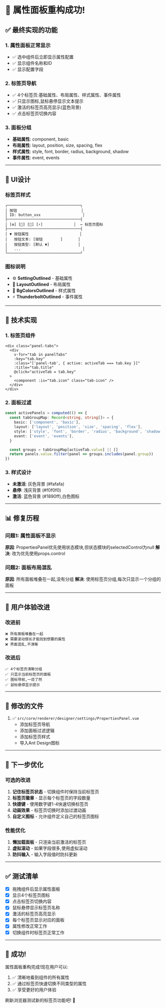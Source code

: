 # 🎉 属性面板重构成功!

## ✅ 最终实现的功能

### 1. 属性面板正常显示

- ✅ 选中组件后立即显示属性配置
- ✅ 显示组件名称和ID
- ✅ 显示配置字段

### 2. 标签页导航

- ✅ 4个标签页:基础属性、布局属性、样式属性、事件属性
- ✅ 只显示图标,鼠标悬停显示文本提示
- ✅ 激活的标签页高亮显示(蓝色背景)
- ✅ 点击标签页切换内容

### 3. 面板分组

- **基础属性**: component, basic
- **布局属性**: layout, position, size, spacing, flex
- **样式属性**: style, font, border, radius, background, shadow
- **事件属性**: event, events

---

## 🎨 UI设计

### 标签页样式

```
┌─────────────────────────────────┐
│ 按钮                             │
│ ID: button_xxx                   │
├─────────────────────────────────┤
│ [⚙️] [📐] [🎨] [⚡]              │  ← 标签页图标
├─────────────────────────────────┤
│ ▼ 按钮属性                       │
│   按钮文本: [按钮        ]       │
│   按钮类型: [默认 ▼]             │
│   ...                            │
└─────────────────────────────────┘
```

### 图标说明

- ⚙️ **SettingOutlined** - 基础属性
- 📐 **LayoutOutlined** - 布局属性
- 🎨 **BgColorsOutlined** - 样式属性
- ⚡ **ThunderboltOutlined** - 事件属性

---

## 🔧 技术实现

### 1. 标签页组件

```vue
<div class="panel-tabs">
  <div
    v-for="tab in panelTabs"
    :key="tab.key"
    :class="['panel-tab', { active: activeTab === tab.key }]"
    :title="tab.title"
    @click="activeTab = tab.key"
  >
    <component :is="tab.icon" class="tab-icon" />
  </div>
</div>
```

### 2. 面板过滤

```typescript
const activePanels = computed(() => {
  const tabGroupMap: Record<string, string[]> = {
    basic: ['component', 'basic'],
    layout: ['layout', 'position', 'size', 'spacing', 'flex'],
    style: ['style', 'font', 'border', 'radius', 'background', 'shadow'],
    event: ['event', 'events'],
  }

  const groups = tabGroupMap[activeTab.value] || []
  return panels.value.filter(panel => groups.includes(panel.group))
})
```

### 3. 样式设计

- **未激活**: 灰色背景 (#fafafa)
- **悬停**: 浅灰背景 (#f0f0f0)
- **激活**: 蓝色背景 (#1890ff),白色图标

---

## 📊 修复历程

### 问题1: 属性面板不显示

**原因**: PropertiesPanel优先使用状态模块,但状态模块的selectedControl为null
**解决**: 改为优先使用props.control

### 问题2: 面板布局混乱

**原因**: 所有面板堆叠在一起,没有分组
**解决**: 使用标签页分组,每次只显示一个分组的面板

---

## 🎯 用户体验改进

### 改进前

```
❌ 所有面板堆叠在一起
❌ 需要滚动很长才能找到想要的属性
❌ 界面混乱,不清晰
```

### 改进后

```
✅ 4个标签页清晰分组
✅ 只显示当前标签页的面板
✅ 图标导航,一目了然
✅ 鼠标悬停显示提示
```

---

## 📝 修改的文件

1. ✅ `src/core/renderer/designer/settings/PropertiesPanel.vue`
   - 添加标签页导航
   - 添加面板过滤逻辑
   - 添加标签页样式
   - 导入Ant Design图标

---

## 🚀 下一步优化

### 可选的改进

1. **记住标签页状态** - 切换组件时保持当前标签页
2. **标签页徽章** - 显示每个标签页的字段数量
3. **快捷键** - 使用数字键1-4快速切换标签页
4. **动画效果** - 标签页切换时添加过渡动画
5. **自定义图标** - 允许组件定义自己的标签页图标

### 性能优化

1. **懒加载面板** - 只渲染当前激活的标签页
2. **虚拟滚动** - 如果字段很多,使用虚拟滚动
3. **防抖输入** - 输入字段值时防抖更新

---

## ✅ 测试清单

- [x] 拖拽组件后显示属性面板
- [x] 显示4个标签页图标
- [x] 点击标签页切换内容
- [x] 鼠标悬停显示标签页名称
- [x] 激活的标签页高亮显示
- [x] 每个标签页显示对应的面板
- [x] 属性修改正常工作
- [x] 切换组件时标签页正常工作

---

## 🎊 成功!

属性面板重构完成!现在用户可以:

1. ✅ 清晰地看到组件的所有属性
2. ✅ 通过标签页快速切换不同类型的属性
3. ✅ 享受更好的用户体验

刷新浏览器测试新的标签页功能吧! 🚀
